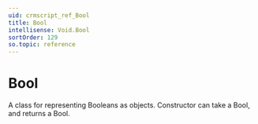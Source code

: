 ```yaml
---
uid: crmscript_ref_Bool
title: Bool
intellisense: Void.Bool
sortOrder: 129
so.topic: reference
---
```


# Bool

A class for representing Booleans as objects.
Constructor can take a Bool, and returns a Bool.
